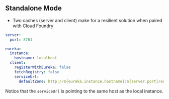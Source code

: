## Standalone Mode

* Two caches (server and client) make for a resilient solution when paired with Cloud Foundry

```yml
server:
  port: 8761

eureka:
  instance:
    hostname: localhost
  client:
    registerWithEureka: false
    fetchRegistry: false
    serviceUrl:
      defaultZone: http://${eureka.instance.hostname}:${server.port}/eureka/

```

Notice that the `serviceUrl` is pointing to the same host as the local instance.
